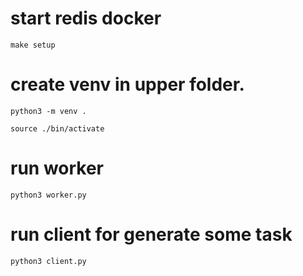 # start redis docker

```
make setup
```

# create venv in upper folder.

```
python3 -m venv .

source ./bin/activate
```

# run worker

```
python3 worker.py
```

# run client for generate some task

```
python3 client.py
```

